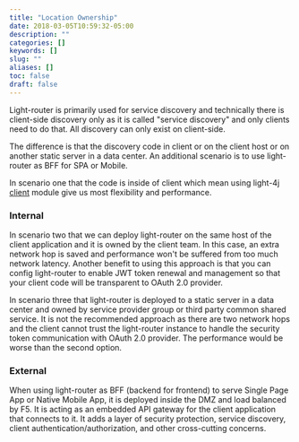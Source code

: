 ```yaml
---
title: "Location Ownership"
date: 2018-03-05T10:59:32-05:00
description: ""
categories: []
keywords: []
slug: ""
aliases: []
toc: false
draft: false
---
```


Light-router is primarily used for service discovery and technically there is client-side discovery only as it is called "service discovery" and only clients need to do that. All discovery can only exist on client-side. 

The difference is that the discovery code in client or on the client host or on another static server in a data center. An additional scenario is to use light-router as BFF for SPA or Mobile. 

In scenario one that the code is inside of client which mean using light-4j [client][] module give us most flexibility and performance. 

### Internal

In scenario two that we can deploy light-router on the same host of the client application and it is owned by the client team. In this case, an extra network hop is saved and performance won't be suffered from too much network latency. Another benefit to using this approach is that you can config light-router to enable JWT token renewal and management so that your client code will be transparent
to OAuth 2.0 provider. 

In scenario three that light-router is deployed to a static server in a data center and owned by service provider group or third party common shared service. It is not the recommended approach as there are two network hops and the client cannot trust the light-router instance to handle the security token communication with OAuth 2.0 provider. The performance would be worse than the second option.

### External
  
When using light-router as BFF (backend for frontend) to serve Single Page App or Native Mobile App, it is deployed inside the DMZ and load balanced by F5. It is acting as an embedded API gateway for the client application that connects to it. It adds a layer of security protection, service discovery, client authentication/authorization, and other cross-cutting concerns. 
 

[client]: /concern/client/
